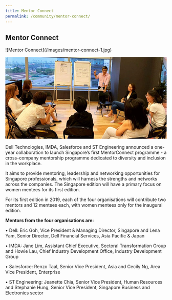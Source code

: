 ```yaml
---
title: Mentor Connect
permalink: /community/mentor-connect/
---
```

<h2>Mentor Connect </h2>
![Mentor Connect](/images/mentor-connect-1.jpg)

<p><img src="/images/mentor-connect2.jpg"/></p>
Dell Technologies, IMDA, Salesforce and ST Engineering announced a one-year collaboration to launch Singapore’s first MentorConnect programme - a cross-company mentorship programme dedicated to diversity and inclusion in the workplace.

It aims to provide mentoring, leadership and networking opportunities for Singapore professionals, which will harness the strengths and networks across the companies. The Singapore edition will have a primary focus on women mentees for its first edition.

For its first edition in 2019, each of the four organisations will contribute two mentors and 12 mentees each, with women mentees only for the inaugural edition.
<p><strong>Mentors from the four organisations are: </strong></p>

• Dell: Eric Goh, Vice President & Managing Director, Singapore and Lena Yam, Senior Director, Dell Financial Services, Asia Pacific & Japan

• IMDA: Jane Lim, Assistant Chief Executive, Sectoral Transformation Group and Howie Lau, Chief Industry Development Office, Industry Development Group

• Salesforce: Renzo Taal, Senior Vice President, Asia and Cecily Ng, Area Vice President, Enterprise

• ST Engineering: Jeanette Chia, Senior Vice President, Human Resources and Stephanie Hung, Senior Vice President, Singapore Business and Electronics sector
